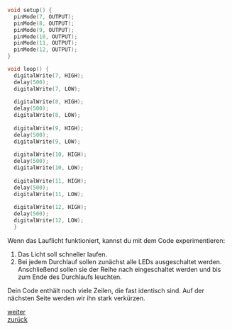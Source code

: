  <link rel="stylesheet" href="https://hi2272.github.io/StyleMD.css">


```c++
void setup() {
  pinMode(7, OUTPUT);
  pinMode(8, OUTPUT);
  pinMode(9, OUTPUT);
  pinMode(10, OUTPUT);
  pinMode(11, OUTPUT);
  pinMode(12, OUTPUT);
}

void loop() {
  digitalWrite(7, HIGH);
  delay(500);
  digitalWrite(7, LOW);
 
  digitalWrite(8, HIGH);
  delay(500);
  digitalWrite(8, LOW);
 
  digitalWrite(9, HIGH);
  delay(500);
  digitalWrite(9, LOW);
 
  digitalWrite(10, HIGH);
  delay(500);
  digitalWrite(10, LOW);
 
  digitalWrite(11, HIGH);
  delay(500);
  digitalWrite(11, LOW);
 
  digitalWrite(12, HIGH);
  delay(500);
  digitalWrite(12, LOW);
  }
```

Wenn das Lauflicht funktioniert, kannst du mit dem Code experimentieren:
1. Das Licht soll schneller laufen.
2. Bei jedem Durchlauf sollen zunächst alle LEDs ausgeschaltet werden. Anschließend sollen sie der Reihe nach eingeschaltet werden und bis zum Ende des Durchlaufs leuchten.

Dein Code enthält noch viele Zeilen, die fast identisch sind. Auf der nächsten Seite werden wir ihn stark verkürzen.  


[weiter](Arrays.html)  
[zurück](index.html)